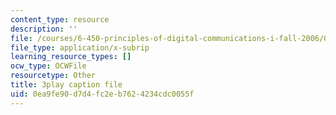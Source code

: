 ```yaml
---
content_type: resource
description: ''
file: /courses/6-450-principles-of-digital-communications-i-fall-2006/0ea9fe90d7d4fc2eb7624234cdc0055f_wzUaJmN9Mf0.srt
file_type: application/x-subrip
learning_resource_types: []
ocw_type: OCWFile
resourcetype: Other
title: 3play caption file
uid: 0ea9fe90-d7d4-fc2e-b762-4234cdc0055f
---
```

